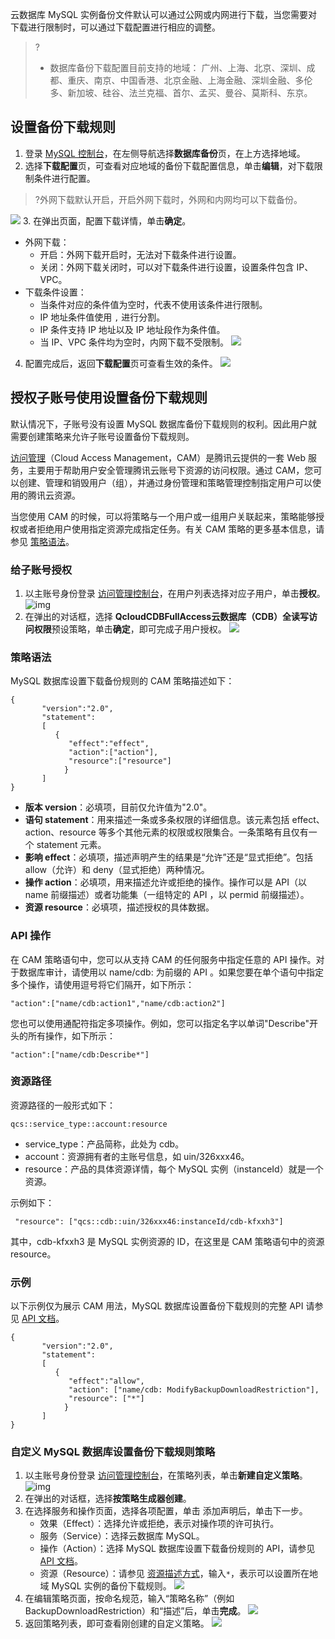 
云数据库 MySQL 实例备份文件默认可以通过公网或内网进行下载，当您需要对下载进行限制时，可以通过下载配置进行相应的调整。
>?
>- 数据库备份下载配置目前支持的地域：
>广州、上海、北京、深圳、成都、重庆、南京、中国香港、北京金融、上海金融、深圳金融、多伦多、新加坡、硅谷、法兰克福、首尔、孟买、曼谷、莫斯科、东京。
>

## 设置备份下载规则
1. 登录 [MySQL 控制台](https://console.cloud.tencent.com/cdb)，在左侧导航选择**数据库备份**页，在上方选择地域。
2. 选择**下载配置**页，可查看对应地域的备份下载配置信息，单击**编辑**，对下载限制条件进行配置。
>?外网下载默认开启，开启外网下载时，外网和内网均可以下载备份。
>
![](https://qcloudimg.tencent-cloud.cn/raw/d6960710219adcde7cebafa4b66bd787.png)
3. 在弹出页面，配置下载详情，单击**确定**。
   - 外网下载：
     - 开启：外网下载开启时，无法对下载条件进行设置。
     - 关闭：外网下载关闭时，可以对下载条件进行设置，设置条件包含 IP、VPC。
   - 下载条件设置：
     - 当条件对应的条件值为空时，代表不使用该条件进行限制。
     - IP 地址条件值使用 `,` 进行分割。
     - IP 条件支持 IP 地址以及 IP 地址段作为条件值。
     - 当 IP、VPC 条件均为空时，内网下载不受限制。
![](https://qcloudimg.tencent-cloud.cn/raw/49115d5f5828ce11631fa3f0873f0a0b.png)
4. 配置完成后，返回**下载配置**页可查看生效的条件。
![](https://qcloudimg.tencent-cloud.cn/raw/dafaf57a362d104f706b31ad965ba2e1.png)

## 授权子账号使用设置备份下载规则
默认情况下，子账号没有设置 MySQL 数据库备份下载规则的权利。因此用户就需要创建策略来允许子账号设置备份下载规则。

[访问管理](https://cloud.tencent.com/document/product/598/10583)（Cloud Access Management，CAM）是腾讯云提供的一套 Web 服务，主要用于帮助用户安全管理腾讯云账号下资源的访问权限。通过 CAM，您可以创建、管理和销毁用户（组），并通过身份管理和策略管理控制指定用户可以使用的腾讯云资源。

当您使用 CAM 的时候，可以将策略与一个用户或一组用户关联起来，策略能够授权或者拒绝用户使用指定资源完成指定任务。有关 CAM 策略的更多基本信息，请参见 [策略语法](https://cloud.tencent.com/document/product/598/10603)。

### 给子账号授权
1. 以主账号身份登录 [访问管理控制台](https://console.cloud.tencent.com/cam)，在用户列表选择对应子用户，单击**授权**。
![img](https://main.qcloudimg.com/raw/8c15b3841ea1c3efdc123028d284c330.png)
2. 在弹出的对话框，选择 **QcloudCDBFullAccess云数据库（CDB）全读写访问权限**预设策略，单击**确定**，即可完成子用户授权。
![](https://qcloudimg.tencent-cloud.cn/raw/85593f2880bc3c60748392df8c19e1ba.png)

### 策略语法
MySQL 数据库设置下载备份规则的 CAM 策略描述如下：
```
{
       "version":"2.0",
       "statement":
       [
          {
             "effect":"effect",
             "action":["action"],
             "resource":["resource"]
            }
       ] 
}
```
- **版本 version**：必填项，目前仅允许值为"2.0"。
- **语句 statement**：用来描述一条或多条权限的详细信息。该元素包括 effect、action、resource 等多个其他元素的权限或权限集合。一条策略有且仅有一个 statement 元素。
- **影响 effect**：必填项，描述声明产生的结果是“允许”还是“显式拒绝”。包括 allow（允许）和 deny（显式拒绝）两种情况。
- **操作 action**：必填项，用来描述允许或拒绝的操作。操作可以是 API（以 name 前缀描述）或者功能集（一组特定的 API ，以 permid 前缀描述）。
- **资源 resource**：必填项，描述授权的具体数据。

### API 操作
在 CAM 策略语句中，您可以从支持 CAM 的任何服务中指定任意的 API 操作。对于数据库审计，请使用以 name/cdb: 为前缀的 API 。如果您要在单个语句中指定多个操作，请使用逗号将它们隔开，如下所示：
```
"action":["name/cdb:action1","name/cdb:action2"]
```
您也可以使用通配符指定多项操作。例如，您可以指定名字以单词"Describe"开头的所有操作，如下所示：
```
"action":["name/cdb:Describe*"]
```

### 资源路径
资源路径的一般形式如下：
```
qcs::service_type::account:resource
```
- service_type：产品简称，此处为 cdb。
- account：资源拥有者的主账号信息，如 uin/326xxx46。
- resource：产品的具体资源详情，每个 MySQL 实例（instanceId）就是一个资源。

示例如下：
```
 "resource": ["qcs::cdb::uin/326xxx46:instanceId/cdb-kfxxh3"]
```
其中，cdb-kfxxh3 是 MySQL 实例资源的 ID，在这里是 CAM 策略语句中的资源 resource。

### 示例
以下示例仅为展示 CAM 用法，MySQL 数据库设置备份下载规则的完整 API 请参见 [API 文档](https://cloud.tencent.com/document/api/236/63890)。
```
{
       "version":"2.0",
       "statement":
       [
          {
             "effect":"allow",
             "action": ["name/cdb: ModifyBackupDownloadRestriction"],
             "resource": ["*"]
            }
       ]
}
```

### 自定义 MySQL 数据库设置备份下载规则策略
1. 以主账号身份登录 [访问管理控制台](https://console.cloud.tencent.com/cam/policy)，在策略列表，单击**新建自定义策略**。
![img](https://main.qcloudimg.com/raw/495d428685ad6a166a19fa6f87478509.png)
2. 在弹出的对话框，选择**按策略生成器创建**。
3. 在选择服务和操作页面，选择各项配置，单击 添加声明后，单击下一步。
   - 效果（Effect）：选择允许或拒绝，表示对操作项的许可执行。
   - 服务（Service）：选择云数据库 MySQL。
   - 操作（Action）：选择 MySQL 数据库设置下载备份规则的 API，请参见 [API 文档](https://cloud.tencent.com/document/api/236/63890)。
   - 资源（Resource）：请参见 [资源描述方式](https://cloud.tencent.com/document/product/598/10606)，输入`*`，表示可以设置所在地域 MySQL 实例的备份下载规则。
![](https://qcloudimg.tencent-cloud.cn/raw/a25a5f9adac215779c38522408930b8f.png)
4. 在编辑策略页面，按命名规范，输入“策略名称”（例如 BackupDownloadRestriction）和“描述”后，单击**完成**。
![](https://qcloudimg.tencent-cloud.cn/raw/7d8b09d0ff90fb02c21b07e3a8b4caee.png)
5. 返回策略列表，即可查看刚创建的自定义策略。
![](https://qcloudimg.tencent-cloud.cn/raw/9754537267cf0766bc9cdf2fe1e86f60.png)

